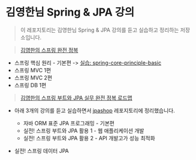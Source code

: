 # 김영한님 Spring & JPA 강의

> 이 레포지토리는 김영한님 Spring & JPA 강의를 듣고 실습하고 정리하는 저장소입니다.

> [김영한의 스프링 완전 정복](https://www.inflearn.com/roadmaps/373)
* 스프링 핵심 원리 - 기본편 -> [실습: spring-core-principle-basic](https://github.com/devFancy/Inflearn/tree/main/spring-core-principle-basic)
* 스프링 MVC 1편
* 스프링 MVC 2편
* 스프링 DB 1편

> [김영한의 스프링 부트와 JPA 실무 완전 정복 로드맵](https://www.inflearn.com/roadmaps/149)
* 아래 3개의 강의를 듣고 실습하면서 [jpashop](https://github.com/devFancy/Inflearn/tree/main/jpashop) 레포지토리에 정리했습니다.
  * 자바 ORM 표준 JPA 프로그래밍 - 기본편
  * 실전! 스프링 부트와 JPA 활용 1 - 웹 애플리케이션 개발
  * 실전! 스프링 부트와 JPA 활용 2 - API 개발고가 성능 최적화

* 실전! 스프링 데이터 JPA